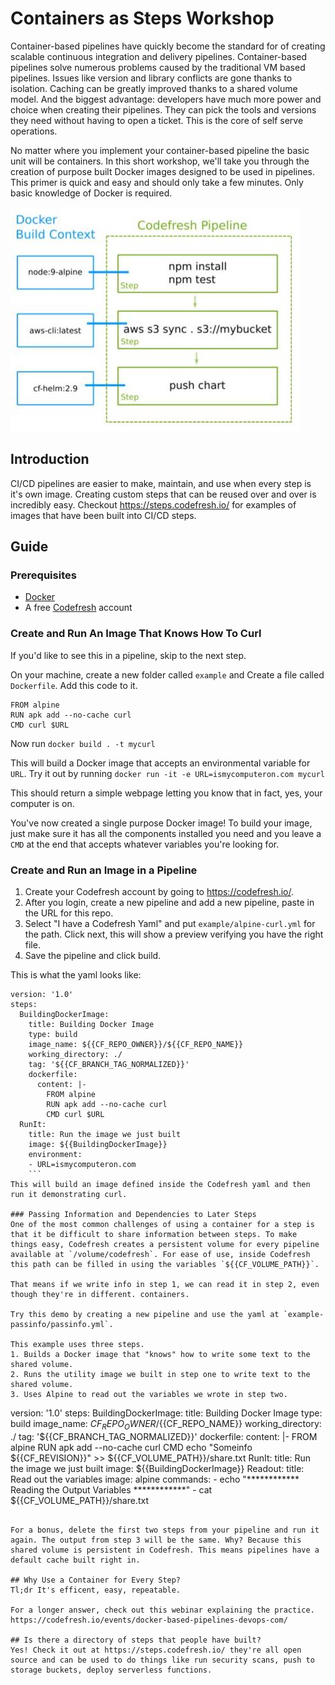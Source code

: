 # Containers as Steps Workshop
Container-based pipelines have quickly become the standard for of creating scalable continuous integration and delivery pipelines. Container-based pipelines solve numerous problems caused by the traditional VM based pipelines. Issues like version and library conflicts are gone thanks to isolation. Caching can be greatly improved thanks to a shared volume model. And the biggest advantage: developers have much more power and choice when creating their pipelines. They can pick the tools and versions they need without having to open a ticket. This is the core of self serve operations. 

No matter where you implement your container-based pipeline the basic unit will be containers. In this short workshop, we'll take you through the creation of purpose built Docker images designed to be used in pipelines. This primer is quick and easy and should only take a few minutes. Only basic knowledge of Docker is required. 

![alt CI/CD](https://github.com/todaywasawesome/containers-as-steps/blob/master/Docker-cicd-pipelines.jpg)


## Introduction
CI/CD pipelines are easier to make, maintain, and use when every step is it's own image. Creating custom steps that can be reused over and over is incredibly easy. Checkout https://steps.codefresh.io/ for examples of images that have been built into CI/CD steps. 

## Guide

### Prerequisites
- [Docker](https://docs.docker.com/install/)
- A free [Codefresh](https://codefresh.io/) account

### Create and Run An Image That Knows How To Curl
If you'd like to see this in a pipeline, skip to the next step.

On your machine, create a new folder called `example` and Create a file called `Dockerfile`. Add this code to it.

```
FROM alpine
RUN apk add --no-cache curl
CMD curl $URL
```

Now run `docker build . -t mycurl`

This will build a Docker image that accepts an environmental variable for `URL`. Try it out by running `docker run -it -e URL=ismycomputeron.com mycurl`

This should return a simple webpage letting you know that in fact, yes, your computer is on. 

You've now created a single purpose Docker image! To build your image, just make sure it has all the components installed you need and you leave a `CMD` at the end that accepts whatever variables you're looking for. 

### Create and Run an Image in a Pipeline
1. Create your Codefresh account by going to https://codefresh.io/. 
2. After you login, create a new pipeline and add a new pipeline, paste in the URL for this repo. 
3. Select "I have a Codefresh Yaml" and put `example/alpine-curl.yml` for the path. Click next, this will show a preview verifying you have the right file. 
4. Save the pipeline and click build.

This is what the yaml looks like:
```
version: '1.0'
steps:
  BuildingDockerImage:
    title: Building Docker Image
    type: build
    image_name: ${{CF_REPO_OWNER}}/${{CF_REPO_NAME}}
    working_directory: ./
    tag: '${{CF_BRANCH_TAG_NORMALIZED}}'
    dockerfile:
      content: |-
        FROM alpine
        RUN apk add --no-cache curl
        CMD curl $URL
  RunIt:
    title: Run the image we just built
    image: ${{BuildingDockerImage}}
    environment:
    - URL=ismycomputeron.com
    ```
This will build an image defined inside the Codefresh yaml and then run it demonstrating curl. 

### Passing Information and Dependencies to Later Steps
One of the most common challenges of using a container for a step is that it be difficult to share information between steps. To make things easy, Codefresh creates a persistent volume for every pipeline available at `/volume/codefresh`. For ease of use, inside Codefresh this path can be filled in using the variables `${{CF_VOLUME_PATH}}`. 

That means if we write info in step 1, we can read it in step 2, even though they're in different. containers. 

Try this demo by creating a new pipeline and use the yaml at `example-passinfo/passinfo.yml`.

This example uses three steps. 
1. Builds a Docker image that "knows" how to write some text to the shared volume. 
2. Runs the utility image we built in step one to write text to the shared volume.
3. Uses Alpine to read out the variables we wrote in step two.

```
version: '1.0'
steps:
  BuildingDockerImage:
    title: Building Docker Image
    type: build
    image_name: ${{CF_REPO_OWNER}}/${{CF_REPO_NAME}}
    working_directory: ./
    tag: '${{CF_BRANCH_TAG_NORMALIZED}}'
    dockerfile:
      content: |-
        FROM alpine
        RUN apk add --no-cache curl
        CMD echo "Someinfo ${{CF_REVISION}}" >> ${{CF_VOLUME_PATH}}/share.txt
  RunIt:
    title: Run the image we just built
    image: ${{BuildingDockerImage}}
  Readout:
    title: Read out the variables
    image: alpine
    commands:
    - echo "************ Reading the Output Variables ************"
    - cat ${{CF_VOLUME_PATH}}/share.txt
```

For a bonus, delete the first two steps from your pipeline and run it again. The output from step 3 will be the same. Why? Because this shared volume is persistent in Codefresh. This means pipelines have a default cache built right in.

## Why Use a Container for Every Step?
Tl;dr It's efficent, easy, repeatable. 

For a longer answer, check out this webinar explaining the practice. https://codefresh.io/events/docker-based-pipelines-devops-com/

## Is there a directory of steps that people have built?
Yes! Check it out at https://steps.codefresh.io/ they're all open source and can be used to do things like run security scans, push to storage buckets, deploy serverless functions.
